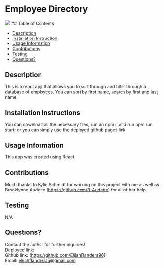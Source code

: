 # Employee Directory
<img src=“employee-directory.png”>
## Table of Contents

* [Description](#Description)
* [Installation Instruction](#Installation-Instructions)
* [Usage Information](#Usage-Information)
* [Contributions](#Contributions)
* [Testing](#Testing)
* [Questions?](#Questions?)
## Description
This is a react app that allows you to sort through and filter through a database of employees. You can sort by first name, search by first and last name.
## Installation Instructions
You can download all the necessary files, run an npm i, and run npm run start; or you can simply use the deployed github pages link.
## Usage Information
This app was created using React.
## Contributions
Much thanks to Kylie Schmidt for working on this project with me as well as Brooklynne Audette (https://github.com/B-Audette) for all of her help.
## Testing
N/A
## Questions?
Contact the author for further inquiries!<br>
Deployed link: <br>
Github link: (https://github.com/ElijahFlanders96)<br>
Email: elijahflanders15@gmail.com